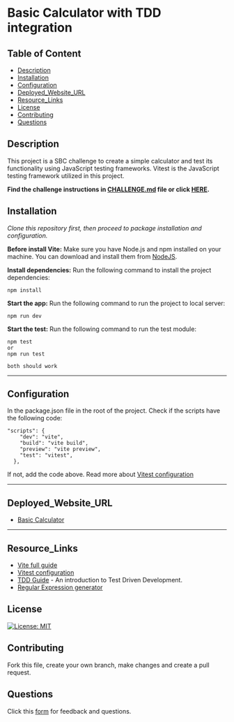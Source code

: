 

# Basic Calculator with TDD integration

## Table of Content

- [Description](#Description)
- [Installation](#Installation)
- [Configuration](#Configuration)
- [Deployed_Website_URL](#Deployed_Website_URL)
- [Resource_Links](#Resource_Links)
- [License](#License)
- [Contributing](#Contributing)
- [Questions](#Questions)

## Description

This project is a SBC challenge to create a simple calculator and test its functionality using JavaScript testing frameworks. Vitest is the JavaScript testing framework utilized in this project.

**Find the challenge instructions in [CHALLENGE.md](./sbc-week5-npm-tdd/CHALLENGE.md) file or click [HERE](./sbc-week5-npm-tdd/CHALLENGE.md).**

## Installation

_Clone this repository first, then proceed to package installation and configuration._

**Before install Vite:**
Make sure you have Node.js and npm installed on your machine. You can download and install them from [NodeJS](https://nodejs.org/).

**Install dependencies:** Run the following command to install the project dependencies:

```
npm install
```

**Start the app:** Run the following command to run the project to local server:

```
npm run dev

```
**Start the test:** Run the following command to run the test module:

```
npm test
or
npm run test

both should work
```

---

## Configuration

In the package.json file in the root of the project. Check if the scripts have the following code:

```
"scripts": {
    "dev": "vite",
    "build": "vite build",
    "preview": "vite preview",
    "test": "vitest",
  },
```

If not, add the code above. Read more about [Vitest configuration](https://vitest.dev/config/)

---

## Deployed_Website_URL

- [Basic Calculator](https://sbc-week5-npm-tdd-tgly.vercel.app/)

---

## Resource_Links
- [Vite full guide](https://vite.dev/guide/)
- [Vitest configuration](https://vitest.dev/config/)
- [TDD Guide](https://www.freecodecamp.org/news/an-introduction-to-test-driven-development-c3a321bd2f2c/) - An introduction to Test Driven Development.
- [Regular Expression generator](https://regexr.com/)

## License

[![License: MIT](https://img.shields.io/badge/License-MIT-yellow.svg)](https://opensource.org/licenses/MIT)

## Contributing

Fork this file, create your own branch, make changes and create a pull request.


## Questions

Click this [form](https://feedback-form-mcc.netlify.app/) for feedback and questions.
